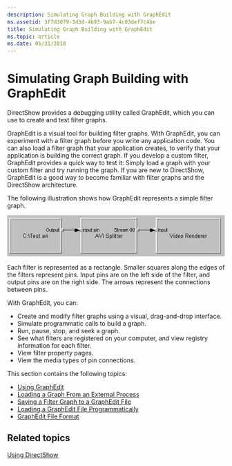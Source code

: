 ```yaml
---
description: Simulating Graph Building with GraphEdit
ms.assetid: 3f7d3079-3d3d-4b93-9ab7-4c03def7c4be
title: Simulating Graph Building with GraphEdit
ms.topic: article
ms.date: 05/31/2018
---
```


# Simulating Graph Building with GraphEdit

DirectShow provides a debugging utility called GraphEdit, which you can use to create and test filter graphs.

GraphEdit is a visual tool for building filter graphs. With GraphEdit, you can experiment with a filter graph before you write any application code. You can also load a filter graph that your application creates, to verify that your application is building the correct graph. If you develop a custom filter, GraphEdit provides a quick way to test it: Simply load a graph with your custom filter and try running the graph. If you are new to DirectShow, GraphEdit is a good way to become familiar with filter graphs and the DirectShow architecture.

The following illustration shows how GraphEdit represents a simple filter graph.

![simple filter graph in graphedit](images/gedit09.png)

Each filter is represented as a rectangle. Smaller squares along the edges of the filters represent pins. Input pins are on the left side of the filter, and output pins are on the right side. The arrows represent the connections between pins.

With GraphEdit, you can:

-   Create and modify filter graphs using a visual, drag-and-drop interface.
-   Simulate programmatic calls to build a graph.
-   Run, pause, stop, and seek a graph.
-   See what filters are registered on your computer, and view registry information for each filter.
-   View filter property pages.
-   View the media types of pin connections.

This section contains the following topics:

-   [Using GraphEdit](using-graphedit.md)
-   [Loading a Graph From an External Process](loading-a-graph-from-an-external-process.md)
-   [Saving a Filter Graph to a GraphEdit File](saving-a-filter-graph-to-a-graphedit-file.md)
-   [Loading a GraphEdit File Programmatically](loading-a-graphedit-file-programmatically.md)
-   [GraphEdit File Format](graphedit-file-format.md)

## Related topics

<dl> <dt>

[Using DirectShow](using-directshow.md)
</dt> </dl>

 

 



